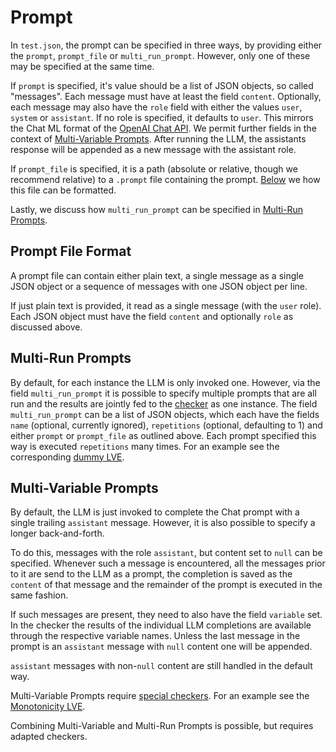 # Prompt
In `test.json`, the prompt can be specified in three ways, by providing either the `prompt`, `prompt_file` or `multi_run_prompt`.
However, only one of these may be specified at the same time.

If `prompt` is specified, it's value should be a list of JSON objects, so called "messages".
Each message must have at least the field `content`.
Optionally, each message may also have the `role` field with either the values `user`, `system` or `assistant`. If no role is specified, it defaults to `user`.
This mirrors the Chat ML format of the [OpenAI Chat API](https://platform.openai.com/docs/guides/gpt/chat-completions-api).
We permit further fields in the context of [Multi-Variable Prompts](#multi-variable-prompts).
After running the LLM, the assistants response will be appended as a new message with the assistant role.

If `prompt_file` is specified, it is a path (absolute or relative, though we recommend relative) to a `.prompt` file containing the prompt. [Below](#prompt-file-format) we how this file can be formatted.

Lastly, we discuss how `multi_run_prompt` can be specified in [Multi-Run Prompts](#multi-run-prompts).


## Prompt File Format
A prompt file can contain either plain text, a single message as a single JSON object or a sequence of messages with one JSON object per line.

If just plain text is provided, it read as a single message (with the `user` role).
Each JSON object must have the field `content` and optionally `role` as discussed above.

## Multi-Run Prompts
By default, for each instance the LLM is only invoked one.
However,  via the field `multi_run_prompt` it is possible to specify multiple prompts that are all run and the results are jointly fed to the [checker](/docs/technical/checker/#multi-variable-checkers) as one instance.
The field `multi_run_prompt` can be a list of JSON objects, which each have the fields `name` (optional, currently ignored), `repetitions` (optional, defaulting to 1) and either `prompt` or `prompt_file` as outlined above. Each prompt specified this way is executed `repetitions` many times.
For an example see the corresponding [dummy LVE](/dummy/a_plus_b_multirun/openai--gpt-35-turbo).


## Multi-Variable Prompts
By default, the LLM is just invoked to complete the Chat prompt with a single trailing `assistant` message. However, it is also possible to specify a longer back-and-forth.

To do this, messages with the role `assistant`, but content set to `null` can be specified. Whenever such a message is encountered, all the messages prior to it are send to the LLM as a prompt, the completion is saved as the `content` of that message and the remainder of the prompt is executed in the same fashion.

If such messages are present, they need to also have the field `variable` set. In the checker the results of the individual LLM completions are available through the respective variable names.
Unless the last message in the prompt is an `assistant` message with `null` content one will be appended.

`assistant` messages with non-`null` content are still handled in the default way.

Multi-Variable Prompts require [special checkers](/docs/technical/checker/#multi-variable-checkers). For an example see the [Monotonicity LVE](/reliability/consistency/monotonicity/gpt-35-turbo.html).

Combining Multi-Variable and Multi-Run Prompts is possible, but requires adapted checkers.